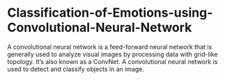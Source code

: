 # Classification-of-Emotions-using-Convolutional-Neural-Network
A convolutional neural network is a feed-forward neural network that is generally used to analyze visual images by processing data with grid-like topology. It’s also known as a ConvNet. A convolutional neural network is used to detect and classify objects in an image.
